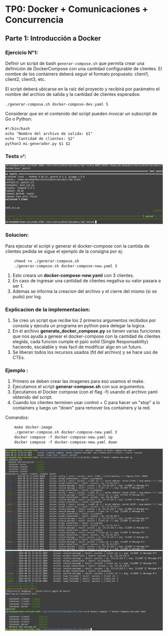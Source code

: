 # TP0: Docker + Comunicaciones + Concurrencia

## Parte 1: Introducción a Docker

### Ejercicio N°1:
Definir un script de bash `generar-compose.sh` que permita crear una definición de DockerCompose con una cantidad configurable de clientes.  El nombre de los containers deberá seguir el formato propuesto: client1, client2, client3, etc. 

El script deberá ubicarse en la raíz del proyecto y recibirá por parámetro el nombre del archivo de salida y la cantidad de clientes esperados:

`./generar-compose.sh docker-compose-dev.yaml 5`

Considerar que en el contenido del script pueden invocar un subscript de Go o Python:

```
#!/bin/bash
echo "Nombre del archivo de salida: $1"
echo "Cantidad de clientes: $2"
python3 mi-generador.py $1 $2
```
### Tests ✅:
<img src='./img/ej1_test.png'>

### Solucion: 
Para ejecutar el script y generar el docker-compose con la cantida de clientes pedida se sigue el ejemplo de la consigna  por ej: 
```
    chmod +x ./generar-compose.sh 
    ./generar-compose.sh docker-compose-new.yaml 3
```
1. Esto creara un **docker-compose-new.yaml** con 3 clientes.
1. En caso de ingresar una cantidad de clientes negativa su valor pasara a ser 1. 
1. Ademas se informa la creacion del archivo y el cierre del mismo (si se pudo) por log. 

### Explicacion de la implementacion: 
1. Se creo un script que recibe los 2 primeros argumentos recibidos por consola y ejecuta un programa en python para delegar la logica. 
2. En el archivo **generate_docker_compose.py** se tienen varias funciones que nos ayuda a genear el docker-compose con la cantidad 
de clientes elegida, cada funcion cumple el ppio solid (Single Responsability) haciendo, escalable y mas facil de modificar algo en un futuro.
3. Se liberan todos los recursos usados (fd del archivo) y se hace uso de CTEs.



### Ejemplo : 
1. Primero se deben crear las imagenes para eso usamos el make.
2. Ejecutamos el script **generar-compose.sh** con sus argumentos. 
3. Ejecutamos el Docker compose (con el flag -f) usando el archivo yaml obtenido del script.
4. Cuando los clientes terminen usar control + C para hacer un "stop" a lo containers y luego un "down" para remover los containers y la red.

Comandos: 
``` 
    make docker-image
    ./generar-compose.sh docker-compose-new.yaml 3
    docker compose -f docker-compose-new.yaml up
    docker compose -f docker-compose-new.yaml down
``` 

<img src='./img/ej1_part_2.png'>

<img src='./img/ej1_part_3.png'>
